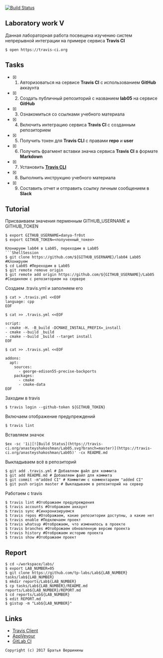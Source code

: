 [![Build Status](https://travis-ci.org/YAKOVLENKO/lab05.svg?branch=master)](https://travis-ci.org/YAKOVLENKO/lab05)
## Laboratory work V

Данная лабораторная работа посвещена изучению систем непрерывной интеграции на примере сервиса **Travis CI**

```ShellSession
$ open https://travis-ci.org
```

## Tasks

- [X] 1. Авторизоваться на сервисе **Travis CI** с использованием **GitHub** аккаунта
- [X] 2. Создать публичный репозиторий с названием **lab05** на сервисе **GitHub**
- [X] 3. Ознакомиться со ссылками учебного материала
- [X] 4. Включить интеграцию сервиса **Travis CI** с созданным репозиторием
- [X] 5. Получить токен для **Travis CLI** с правами **repo** и **user**
- [X] 6. Получить фрагмент вставки значка сервиса **Travis CI** в формате **Markdown**
- [X] 7. Установить [**Travis CLI**](https://github.com/travis-ci/travis.rb#installation)
- [X] 8. Выполнить инструкцию учебного материала
- [X] 9. Составить отчет и отправить ссылку личным сообщением в **Slack**

## Tutorial
Присваиваем значения перменным GITHUB_USERNAME и GITHUB_TOKEN
```ShellSession
$ export GITHUB_USERNAME=danya-fr0st
$ export GITHUB_TOKEN=<полученный_токен>
```
```
Клонируем lab04 в Lab05, переходим в Lab05
```ShellSession
$ git clone https://github.com/${GITHUB_USERNAME}/lab04 Lab05 #Клонируем
$ cd Lab05 #Переходим в Lab05
$ git remote remove origin 
$ git remote add origin https://github.com/${GITHUB_USERNAME}/Lab05 #Соединяем с репозиторием на сервере
```
Создаем .travis.yml и заполняем его
```ShellSession
$ cat > .travis.yml <<EOF
language: cpp
EOF
```

```ShellSession
$ cat >> .travis.yml <<EOF

script:
- cmake -H. -B_build -DCMAKE_INSTALL_PREFIX=_install
- cmake --build _build
- cmake --build _build --target install
EOF
```

```ShellSession
$ cat >> .travis.yml <<EOF

addons:
  apt:
    sources:
      - george-edison55-precise-backports
    packages:
      - cmake
      - cmake-data
EOF
```
Заходим в travis
```ShellSession
$ travis login --github-token ${GITHUB_TOKEN}
```
Включаем отображение предупреждений
```ShellSession
$ travis lint
```
Вставляем значок 
```ShellSession
$ex -sc '1i|[![Build Status](https://travis-ci.org/anasteyshakoshman/Lab05.svg?branch=master)](https://travis-ci.org/anasteyshakoshman/Lab05)' -cx README.md
```
Выкладываем всё в репозиторий  
```ShellSession
$ git add .travis.yml # Добавляем файл для коммита
$ git add README.md # Добавляем файл для коммита
$ git commit -m"added CI" # Коммитим с комментарием "added CI"
$ git push origin master # Выкладываем в репозиторий на сервер
```
Работаем с travis
```ShellSession
$ travis lint #Отображаем предупреждения
$ travis accounts #Отображаем аккаунт
$ travis sync #Синхронизируемся
$ travis repos #Отображаем, какие репозитории доступны, а какие нет
$ travis enable #Подключаем проект
$ travis whatsup #Отоброжаем, что изменилось в проекте
$ travis branches #Отоброжаем обновленную версию проекта
$ travis history #Отоброжаем историю проекта
$ travis show #Отображаем проект
```

## Report

```ShellSession
$ cd ~/workspace/labs/
$ export LAB_NUMBER=05
$ git clone https://github.com/tp-labs/Lab${LAB_NUMBER} tasks/lab${LAB_NUMBER}
$ mkdir reports/Lab${LAB_NUMBER}
$ cp tasks/Lab${LAB_NUMBER}/README.md reports/Lab${LAB_NUMBER}/REPORT.md
$ cd reports/Lab${LAB_NUMBER}
$ edit REPORT.md
$ gistup -m "Lab${LAB_NUMBER}"
```

## Links

- [Travis Client](https://github.com/travis-ci/travis.rb)
- [AppVeyour](https://www.appveyor.com/)
- [GitLab CI](https://about.gitlab.com/gitlab-ci/)

```
Copyright (c) 2017 Братья Вершинины
```
